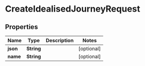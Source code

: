 

# CreateIdealisedJourneyRequest


## Properties

| Name | Type | Description | Notes |
|------------ | ------------- | ------------- | -------------|
|**json** | **String** |  |  [optional] |
|**name** | **String** |  |  [optional] |



